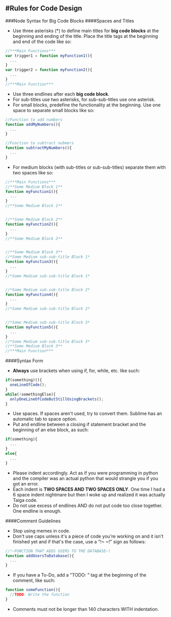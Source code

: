 #Rules for Code Design
---
###Node Syntax for Big Code Blocks
####Spaces and Titles
* Use three asterisks (*) to define main titles for __big code blocks__ at the beginning and ending of the title. Place the title tags at the beginning and end of the code like so:
```javascript
//***Main Functions***
var trigger1 = function myFunction1(){
  ...
}
var trigger2 = function myFunction2(){
  ...
}
//***Main Function***
```
* Use three endlines after each __big code block__.
* For sub-titles use two asterisks, for sub-sub-titles use one asterisk.
* For small blocks, predefine the functionality at the beginning. Use one space to separate small blocks like so:
```javascript
//Function to add numbers
function addMyNumbers(){
  ...
}

//Function to subtract nubmers
function subtractMyNumbers(){
  ...
}
```
* For medium blocks (with sub-titles or sub-sub-titles) separate them with two spaces like so:
```javascript
//***Main Functions***
//**Some Medium Block 1**
function myFunction1(){
  ...
}
//**Some Medium Block 1**


//**Some Medium Block 2**
function myFunction2(){
  ...
}
//**Some Medium Block 2**


//**Some Medium Block 3**
//*Some Medium sub-sub-title Block 1*
function myFunction3(){
  ...
}
//*Some Medium sub-sub-title Block 1*


//*Some Medium sub-sub-title Block 2*
function myFunction4(){
  ...
}
//*Some Medium sub-sub-title Block 2*


//*Some Medium sub-sub-title Block 3*
function myFunction5(){
  ...
}
//*Some Medium sub-sub-title Block 3*
//**Some Medium Block 3**
//***Main Function***
```

####Syntax Form
* __Always__ use brackets when using if, for, while, etc. like such:
```javascript
if(something)(){
  oneLineOfCode();
}
while(!somethingElse){
  onlyOneLineOfCodeButStillUsingBrackets();
}
```
* Use spaces. If spaces aren't used, try to convert them. Sublime has an automatic tab to space option.
* Put and endline between a closing if statement bracket and the beginning of an else block, as such:
```javascript
if(something){
  ...
}
else{
  ...
}
```
* Please indent accordingly. Act as if you were programming in python and the compiler was an actual python that would strangle you if you got an error.
* Each indent is __TWO SPACES AND TWO SPACES ONLY__. One time I had a 6 space indent nightmare but then I woke up and realized it was actually Taiga code.
* Do not use excess of endlines AND do not put code too close together. One endline is enough.


####Comment Guidelines
* Stop using memes in code.
* Don't use caps unless it's a piece of code you're working on and it isn't finished yet and if that's the case, use a "!~ ~!" sign as follows:
```javascript
//!~FUNCTION THAT ADDS USERS TO THE DATABASE~!
function addUsersToDatabase(){
  ...
}
```
* If you have a To-Do, add a "TODO: " tag at the beginning of the comment, like such:
```javascript
function someFunction(){
  //TODO: Write the function
}
```
* Comments must not be longer than 140 characters WITH indentation.